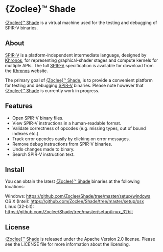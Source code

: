 # {Zoclee}™ Shade

[{Zoclee}™ Shade](http://www.zoclee.com/shade) is a virtual machine used for the testing and debugging of SPIR-V binaries. 

## About

[SPIR-V](http://www.khronos.org/registry/spir-v/) is a platform-independent intermediate language, designed by [Khronos](http://www.khronos.org), for representing graphical-shader stages and compute kernels for multiple APIs. The full [SPIR-V](http://www.khronos.org/registry/spir-v/) specification is available for download from the [Khronos](http://www.khronos.org) website.

The primary goal of [{Zoclee}™ Shade](http://www.zoclee.com/shade), is to provide a convenient platform for testing and debugging [SPIR-V](http://www.khronos.org/registry/spir-v/) binaries. Please note however that [{Zoclee}™ Shade](http://www.zoclee.com/shade) is currently work in progress.

## Features

* Open SPIR-V binary files.
* View SPIR-V instructions in a human-readable format.
* Validate correctness of opcodes (e.g. missing types, out of bound indexes etc.).
* Track error opcodes easily by clicking on error messages. 
* Remove debug instructions from SPIR-V binaries.
* Undo changes made to binary.
* Search SPIR-V instruction text.

## Install

You can obtain the latest [{Zoclee}™ Shade](http://www.zoclee.com/shade) binaries at the following locations:

Windows: https://github.com/Zoclee/Shade/tree/master/setup/windows<br />
OS X (Intel): https://github.com/Zoclee/Shade/tree/master/setup/osx<br />
Linux (32-bit): https://github.com/Zoclee/Shade/tree/master/setup/linux_32bit<br />

## License

[{Zoclee}™ Shade](http://www.zoclee.com/shade) is released under the Apache Version 2.0 license. Please see the LICENSE file for more information about the licensing.
